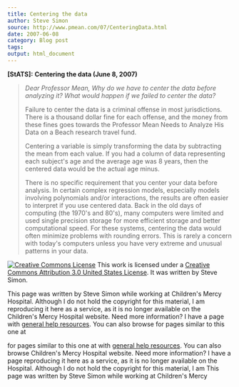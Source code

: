 ```yaml
---
title: Centering the data
author: Steve Simon
source: http://www.pmean.com/07/CenteringData.html
date: 2007-06-08
category: Blog post
tags: 
output: html_document
---
```

**[StATS]:** **Centering the data (June 8, 2007)**

> *Dear Professor Mean, Why do we have to center the data before
> analyzing it? What would happen if we failed to center the data?*
>
> Failure to center the data is a criminal offense in most
> jurisdictions. There is a thousand dollar fine for each offense, and
> the money from these fines goes towards the Professor Mean Needs to
> Analyze His Data on a Beach research travel fund.
>
> Centering a variable is simply transforming the data by subtracting
> the mean from each value. If you had a column of data representing
> each subject\'s age and the average age was 8 years, then the centered
> data would be the actual age minus.
>
> There is no specific requirement that you center your data before
> analysis. In certain complex regression models, especially models
> involving polynomials and/or interactions, the results are often
> easier to interpret if you use centered data. Back in the old days of
> computing (the 1970\'s and 80\'s), many computers were limited and
> used single precision storage for more efficient storage and better
> computational speed. For these systems, centering the data would often
> minimize problems with rounding errors. This is rarely a concern with
> today\'s computers unless you have very extreme and unusual patterns
> in your data.

[![Creative Commons
License](http://i.creativecommons.org/l/by/3.0/us/80x15.png)](http://creativecommons.org/licenses/by/3.0/us/)
This work is licensed under a [Creative Commons Attribution 3.0 United
States License](http://creativecommons.org/licenses/by/3.0/us/). It was
written by Steve Simon.

This page was written by Steve Simon while working at Children\'s Mercy
Hospital. Although I do not hold the copyright for this material, I am
reproducing it here as a service, as it is no longer available on the
Children\'s Mercy Hospital website. Need more information? I have a page
with [general help resources](../GeneralHelp.html). You can also browse
for pages similar to this one at
<!---More--->
for pages similar to this one at
with [general help resources](../GeneralHelp.html). You can also browse
Children\'s Mercy Hospital website. Need more information? I have a page
reproducing it here as a service, as it is no longer available on the
Hospital. Although I do not hold the copyright for this material, I am
This page was written by Steve Simon while working at Children\'s Mercy

<!---Do not use
**[StATS]:** **Centering the data (June 8, 2007)**
This page was written by Steve Simon while working at Children\'s Mercy
Hospital. Although I do not hold the copyright for this material, I am
reproducing it here as a service, as it is no longer available on the
Children\'s Mercy Hospital website. Need more information? I have a page
with [general help resources](../GeneralHelp.html). You can also browse
for pages similar to this one at
--->


